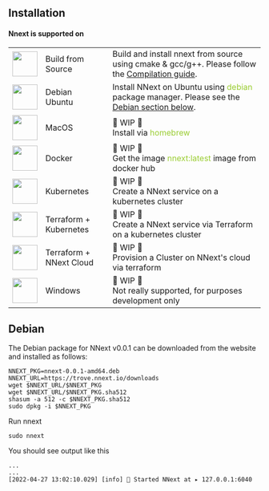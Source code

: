 ## Installation

#### Nnext is supported on
<table>
  <tr>
    <td><img src="https://s3.us-east-2.amazonaws.com/assets.nnext.io/img/build.png" width="50" /></td>
    <td>Build from Source</td>
    <td>Build and install nnext from source using cmake & gcc/g++. Please follow the <a href="/COMPILATION.md">Compilation guide</a>.</td>
  </tr>
  <tr>
    <td><img src="https://upload.wikimedia.org/wikipedia/commons/thumb/a/ab/Logo-ubuntu_cof-orange-hex.svg/570px-Logo-ubuntu_cof-orange-hex.svg.png?20130511162351" width="50" /></td>
    <td>Debian <br> Ubuntu</td>
    <td>Install NNext on Ubuntu using <span style="color: yellowgreen">debian</span> package manager. Please see 
the <a href="#Debian">Debian section below</a>.</td>
  </tr>
  <tr>
    <td><img src="https://upload.wikimedia.org/wikipedia/commons/a/ab/Apple-logo.png" width="50" /></td>
    <td>MacOS</td>
    <td>🚧 WIP 🚧<br>Install via <span style="color: yellowgreen">homebrew</span></td>
  </tr>
  <tr>
    <td><img src="https://www.docker.com/wp-content/uploads/2022/03/vertical-logo-monochromatic.png" width="50" /></td>
    <td>Docker</td>
    <td>🚧 WIP 🚧<br>Get the image <span style="color: yellowgreen">nnext:latest</span> image from docker hub</td>
  </tr>
  <tr>
    <td><img src="https://upload.wikimedia.org/wikipedia/commons/thumb/3/39/Kubernetes_logo_without_workmark.svg/1234px-Kubernetes_logo_without_workmark.svg.png" width="50" /></td>
    <td>Kubernetes</td>
    <td>🚧 WIP 🚧<br>Create a NNext service on a kubernetes cluster</td>
  </tr>
  <tr>
    <td><img src="https://www.datocms-assets.com/2885/1620155116-brandhcterraformverticalcolor.svg" width="50" /></td>
    <td>Terraform + Kubernetes</td>
    <td>🚧 WIP 🚧<br>Create a NNext service via Terraform on a kubernetes cluster</td>
  </tr>
  <tr>
    <td><img src="https://www.datocms-assets.com/2885/1620155116-brandhcterraformverticalcolor.svg" width="50" /></td>
    <td>Terraform + NNext Cloud</td>
    <td>🚧 WIP 🚧<br>Provision a Cluster on NNext's cloud via terraform</td>
  </tr>
  <tr>
    <td><img src="https://www.pngall.com/wp-content/uploads/2/Windows-Logo-PNG-File-Download-Free.png" width="50" /></td>
    <td>Windows</td>
    <td>🚧 WIP 🚧<br>Not really supported, for purposes development only</td>
  </tr>
 </table>

## Debian
The Debian package for NNext v0.0.1 can be downloaded from the website and installed as follows:
```shell
NNEXT_PKG=nnext-0.0.1-amd64.deb
NNEXT_URL=https://trove.nnext.io/downloads
wget $NNEXT_URL/$NNEXT_PKG
wget $NNEXT_URL/$NNEXT_PKG.sha512
shasum -a 512 -c $NNEXT_PKG.sha512 
sudo dpkg -i $NNEXT_PKG
```

Run nnext
```shell
sudo nnext
```

You should see output like this
```shell
...
...
[2022-04-27 13:02:10.029] [info] 🏁 Started NNext at ▸ 127.0.0.1:6040
```